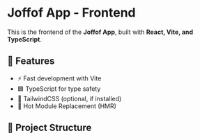 # Joffof App - Frontend

This is the frontend of the **Joffof App**, built with **React, Vite, and TypeScript**.

## 🚀 Features
- ⚡ Fast development with Vite
- 🟦 TypeScript for type safety
- 🎨 TailwindCSS (optional, if installed)
- 🔄 Hot Module Replacement (HMR)

## 📂 Project Structure

```
